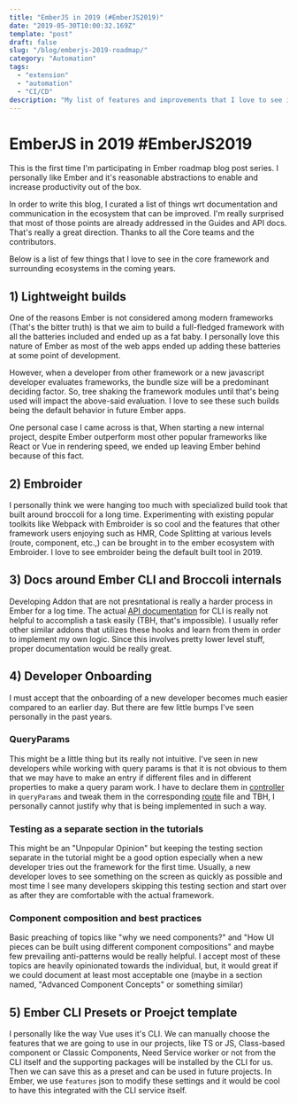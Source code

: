 ```yaml
---
title: "EmberJS in 2019 (#EmberJS2019)"
date: "2019-05-30T10:00:32.169Z"
template: "post"
draft: false
slug: "/blog/emberjs-2019-roadmap/"
category: "Automation"
tags:
  - "extension"
  - "automation"
  - "CI/CD"
description: "My list of features and improvements that I love to see in Ember core framework in 2019"
---
```


# EmberJS in 2019 #EmberJS2019

This is the first time I'm participating in Ember roadmap blog post series.
I personally like Ember and it's reasonable abstractions to enable and increase productivity out of the box.

In order to write this blog, I curated a list of things wrt documentation and communication in the ecosystem that can be improved. I'm really surprised that most of those points are already addressed in the Guides and API docs. That's really a great direction. Thanks to all the Core teams and the contributors.

Below is a list of few things that I love to see in the core framework and surrounding ecosystems in the coming years.

## 1) Lightweight builds

One of the reasons Ember is not considered among modern frameworks (That's the bitter truth) is that we aim to build a full-fledged framework with all the batteries included and ended up as a fat baby. I personally love this nature of Ember as most of the web apps ended up adding these batteries at some point of development.

However, when a developer from other framework or a new javascript developer evaluates frameworks, the bundle size will be a predominant deciding factor. So, tree shaking the framework modules until that's being used will impact the above-said evaluation. I love to see these such builds being the default behavior in future Ember apps.

One personal case I came across is that, When starting a new internal project, despite Ember outperform most other popular frameworks like React or Vue in rendering speed, we ended up leaving Ember behind because of this fact.


## 2) Embroider

I personally think we were hanging too much with specialized build took that built around broccoli for a long time. Experimenting with existing popular toolkits like Webpack with Embroider is so cool and the features that other framework users enjoying such as HMR, Code Splitting at various levels (route, component, etc.,) can be brought in to the ember ecosystem with Embroider. I love to see embroider being the default built tool in 2019.

## 3) Docs around Ember CLI and Broccoli internals

Developing Addon that are not presntational is really a harder process in Ember for a log time. The actual [API documentation](https://ember-cli.com/api/) for CLI is really not helpful to accomplish a task easily (TBH, that's impossible). I usually refer other similar addons that utilizes these hooks and learn from them in order to implement my own logic. Since this involves pretty lower level stuff, proper documentation would be really great.


## 4) Developer Onboarding

I must accept that the onboarding of a new developer becomes much easier compared to an earlier day. But there are few little bumps I've seen personally in the past years.

### QueryParams

This might be a little thing but its really not intuitive. I've seen in new developers while working with query params is that it is not obvious to them that we may have to make an entry if different files and in different properties to make a query param work. I have to declare them in [controller](https://api.emberjs.com/ember/3.10/classes/Controller/properties/queryParams?anchor=queryParams) in `queryParams`  and tweak them in the corresponding [route](https://api.emberjs.com/ember/3.10/classes/Route/properties/queryParams?anchor=queryParams) file and TBH, I personally cannot justify why that is being implemented in such a way.

### Testing as a separate section in the tutorials

This might be an "Unpopular Opinion" but keeping the testing section separate in the tutorial might be a good option especially when a new developer tries out the framework for the first time. Usually, a new developer loves to see something on the screen as quickly as possible and most time I see many developers skipping this testing section and start over as after they are comfortable with the actual framework.

### Component composition and best practices

Basic preaching of topics like "why we need components?" and "How UI pieces can be built using different component compositions" and maybe few prevailing anti-patterns would be really helpful. I accept most of these topics are heavily opinionated towards the individual, but, it would great if we could document at least most acceptable one (maybe in a section named, "Advanced Component Concepts" or something similar)


## 5) Ember CLI Presets or Proejct template

I personally like the way Vue uses it's CLI. We can manually choose the features that we are going to use in our projects, like TS or JS, Class-based component or Classic Components, Need Service worker or not from the CLI itself and the supporting packages will be installed by the CLI for us. Then we can save this as a preset and can be used in future projects. In Ember, we use `features` json to modify these settings and it would be cool to have this integrated with the CLI service itself.

